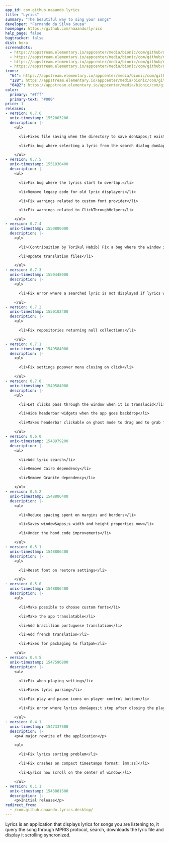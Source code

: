 ```yaml
---
app_id: com.github.naaando.lyrics
title: "Lyrics"
summary: "The beautiful way to sing your songs"
developer: "Fernando da Silva Sousa"
homepage: https://github.com/naaando/lyrics
help_page: false
bugtracker: false
dist: hera
screenshots:
  - https://appstream.elementary.io/appcenter/media/bionic/com/github/naaando.lyrics/51775EF2F0F4D1050EBDCDD3FA2A594F/screenshots/image-1_orig.png
  - https://appstream.elementary.io/appcenter/media/bionic/com/github/naaando.lyrics/51775EF2F0F4D1050EBDCDD3FA2A594F/screenshots/image-2_orig.png
  - https://appstream.elementary.io/appcenter/media/bionic/com/github/naaando.lyrics/51775EF2F0F4D1050EBDCDD3FA2A594F/screenshots/image-3_orig.png
  - https://appstream.elementary.io/appcenter/media/bionic/com/github/naaando.lyrics/51775EF2F0F4D1050EBDCDD3FA2A594F/screenshots/image-4_orig.png
icons:
  "64": https://appstream.elementary.io/appcenter/media/bionic/com/github/naaando.lyrics/51775EF2F0F4D1050EBDCDD3FA2A594F/icons/64x64/com.github.naaando.lyrics_com.github.naaando.lyrics.png
  "128": https://appstream.elementary.io/appcenter/media/bionic/com/github/naaando.lyrics/51775EF2F0F4D1050EBDCDD3FA2A594F/icons/128x128/com.github.naaando.lyrics_com.github.naaando.lyrics.png
  "64@2": https://appstream.elementary.io/appcenter/media/bionic/com/github/naaando.lyrics/51775EF2F0F4D1050EBDCDD3FA2A594F/icons/64x64@2/com.github.naaando.lyrics_com.github.naaando.lyrics.png
color:
  primary: "#fff"
  primary-text: "#000"
price: 1
releases:
- version: 0.7.6
  unix-timestamp: 1552003200
  description: |-
    <ul>

      <li>Fixes file saving when the directory to save don&apos;t exists</li>

      <li>Fix bug where selecting a lyric from the search dialog don&apos;t display it</li>

    </ul>
- version: 0.7.5
  unix-timestamp: 1551830400
  description: |-
    <ul>

      <li>Fix bug where the lyrics start to overlap.</li>

      <li>Remove legacy code for old lyric displayers</li>

      <li>Fix warnings related to custom font provider</li>

      <li>Fix warnings related to ClickThroughHelper</li>

    </ul>
- version: 0.7.4
  unix-timestamp: 1550880000
  description: |-
    <ul>

      <li>(Contribuition by Torikul Habib) Fix a bug where the window increases the minimum width on backdrop.</li>

      <li>Update translation files</li>

    </ul>
- version: 0.7.3
  unix-timestamp: 1550448000
  description: |-
    <ul>

      <li>Fix error where a searched lyric is not displayed if lyrics wasn&apos;t displaying already</li>

    </ul>
- version: 0.7.2
  unix-timestamp: 1550102400
  description: |-
    <ul>

      <li>Fix repositories returning null collections</li>

    </ul>
- version: 0.7.1
  unix-timestamp: 1549584000
  description: |-
    <ul>

      <li>Fix settings popover menu closing on click</li>

    </ul>
- version: 0.7.0
  unix-timestamp: 1549584000
  description: |-
    <ul>

      <li>Let clicks pass through the window when it is translucid</li>

      <li>Hide headerbar widgets when the app goes backdrop</li>

      <li>Makes headerbar clickable on ghost mode to drag and to grab focus</li>

    </ul>
- version: 0.6.0
  unix-timestamp: 1548979200
  description: |-
    <ul>

      <li>Add lyric search</li>

      <li>Remove Cairo dependency</li>

      <li>Remove Granite dependency</li>

    </ul>
- version: 0.5.2
  unix-timestamp: 1548806400
  description: |-
    <ul>

      <li>Reduce spacing spent on margins and borders</li>

      <li>Saves window&apos;s width and height properties now</li>

      <li>Under the hood code improvements</li>

    </ul>
- version: 0.5.1
  unix-timestamp: 1548806400
  description: |-
    <ul>

      <li>Reset font on restore settings</li>

    </ul>
- version: 0.5.0
  unix-timestamp: 1548806400
  description: |-
    <ul>

      <li>Make possible to choose custom fonts</li>

      <li>Make the app translatable</li>

      <li>Add brazillian portuguese translation</li>

      <li>Add french translation</li>

      <li>Fixes for packaging to flatpak</li>

    </ul>
- version: 0.4.5
  unix-timestamp: 1547596800
  description: |-
    <ul>

      <li>Fix when playing setting</li>

      <li>Fixes lyric parsing</li>

      <li>Fix play and pause icons on player control button</li>

      <li>Fix error where lyrics don&apos;t stop after closing the player</li>

    </ul>
- version: 0.4.1
  unix-timestamp: 1547337600
  description: |-
    <p>A major rewrite of the application</p>

    <ul>

      <li>Fix lyrics sorting problem</li>

      <li>Fix crashes on compact timestamps format: [mm:ss]</li>

      <li>Lyrics now scroll on the center of window</li>

    </ul>
- version: 0.1.1
  unix-timestamp: 1543881600
  description: |-
    <p>Initial release</p>
redirect_from:
  - /com.github.naaando.lyrics.desktop/
---
```


<p>Lyrics is an application that displays lyrics for songs you are listening
      to, it query the song through MPRIS protocol, search, downloads the lyric
      file and display it scrolling syncronized.</p>